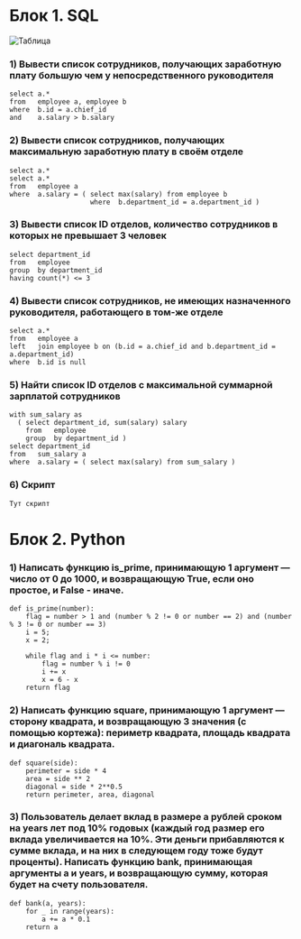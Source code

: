 # Блок 1. SQL
![Таблица](https://github.com/Nojatij/mvideo_etl/assets/26605856/7db87a6b-393e-43ef-9f81-b7efcd95ed40)

### 1)	Вывести список сотрудников, получающих заработную плату большую чем у непосредственного руководителя
```
select a.*
from   employee a, employee b
where  b.id = a.chief_id
and    a.salary > b.salary
```
### 2)	Вывести список сотрудников, получающих максимальную заработную плату в своём отделе
```
select a.*
select a.*
from   employee a
where  a.salary = ( select max(salary) from employee b
                    where  b.department_id = a.department_id )
```
### 3)	Вывести список ID отделов, количество сотрудников в которых не превышает 3 человек
```
select department_id
from   employee
group  by department_id
having count(*) <= 3
```
### 4)	Вывести список сотрудников, не имеющих назначенного руководителя, работающего в том-же отделе
```
select a.*
from   employee a
left   join employee b on (b.id = a.chief_id and b.department_id = a.department_id)
where  b.id is null
```
### 5)	Найти список ID отделов с максимальной суммарной зарплатой сотрудников
```
with sum_salary as
  ( select department_id, sum(salary) salary
    from   employee
    group  by department_id )
select department_id
from   sum_salary a       
where  a.salary = ( select max(salary) from sum_salary ) 
```
### 6)	Скрипт
```
Тут скрипт
```
# Блок 2. Python
### 1)	Написать функцию is_prime, принимающую 1 аргумент — число от 0 до 1000, и возвращающую True, если оно простое, и False - иначе.
```
def is_prime(number):
    flag = number > 1 and (number % 2 != 0 or number == 2) and (number % 3 != 0 or number == 3)
    i = 5;
    x = 2;

    while flag and i * i <= number:
        flag = number % i != 0
        i += x
        x = 6 - x
    return flag
```  
### 2)	Написать функцию square, принимающую 1 аргумент — сторону квадрата, и возвращающую 3 значения (с помощью кортежа): периметр квадрата, площадь квадрата и диагональ квадрата.
```
def square(side):
    perimeter = side * 4
    area = side ** 2
    diagonal = side * 2**0.5 
    return perimeter, area, diagonal
```
### 3)	Пользователь делает вклад в размере a рублей сроком на years лет под 10% годовых (каждый год размер его вклада увеличивается на 10%. Эти деньги прибавляются к сумме вклада, и на них в следующем году тоже будут проценты). Написать функцию bank, принимающая аргументы a и years, и возвращающую сумму, которая будет на счету пользователя.
```
def bank(a, years):
    for _ in range(years):
        a += a * 0.1
    return a
```
